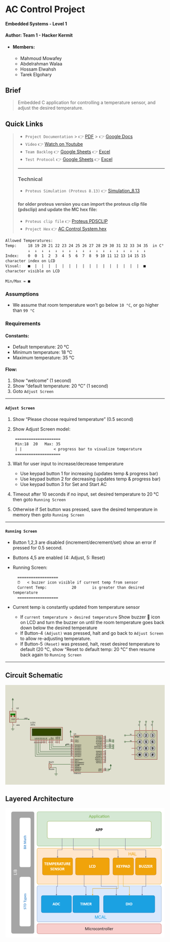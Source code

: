 # AC Control Project
#### Embedded Systems - Level 1
#### Author: Team 1 - Hacker Kermit
- #### Members:
    - Mahmoud Mowafey
    - Abdelrahman Walaa
    - Hossam Elwahsh
    - Tarek Elgohary

## Brief
> Embedded C application for controlling a temperature sensor, and adjust the desired temperature.

## Quick Links
> - `Project Documentation`
    >     👉 [PDF]()
    >     👉 [Google Docs](https://docs.google.com/document/d/1zUYskV-cAppTGXI2pj8mt7Ny0XqNEJZvHcIalnobWQU/edit?usp=sharing)
> - `Video` 👉 [Watch on Youtube](https://youtu.be/t7qpVUQJiD0)
> - `Team Backlog` 👉 [Google Sheets](https://docs.google.com/spreadsheets/d/1Lk05spYUBcoQDUMgQl8S5kLvkQC_jN6cfbnQXrIj39k/edit?usp=sharing) 👉 [Excel](Documents/Hacker%20Kermit%20-%20AC%20Control%20System.xlsx)
> - `Test Protocol` 👉 [Google Sheets](https://docs.google.com/spreadsheets/d/1Lk05spYUBcoQDUMgQl8S5kLvkQC_jN6cfbnQXrIj39k/edit?usp=sharing#gid=1200153160) 👉 [Excel](Documents/Hacker%20Kermit%20-%20AC%20Control%20System.xlsx)
> - ---
> ### Technical
> - `Proteus Simulation (Proteus 8.13)` 👉 [Simulation_8.13](Simulation/AC_controller_Proteus8.13.pdsprj)
> #### for older proteus version you can import the proteus clip file (pdsclip) and update the MC hex file:
> - `Proteus clip file` 👉 [Proteus PDSCLIP](Simulation/AC%20controller.pdsclip)
> - `Project Hex` 👉 [AC Control System.hex](Simulation/AC%20Control%20System.hex)

    Allowed Temperatures:
    Temp:     18 19 20 21 22 23 24 25 26 27 28 29 30 31 32 33 34 35  in C°
              ↓  ↓  ↓  ↓  ↓  ↓  ↓  ↓  ↓  ↓  ↓  ↓  ↓  ↓  ↓  ↓  ↓  ↓
    Index:    0  0  1  2  3  4  5  6  7  8  9 10 11 12 13 14 15 15   character index on LCD
    Visual:   ■  |  |  |  |  |  |  |  |  |  |  |  |  |  |  |  |  ■   character visible on LCD

    Min/Max = ■


### Assumptions
- We assume that room temperature won’t go below `10 °C`, or go higher than `99 °C`

### Requirements
#### Constants:
- Default temperature: 20 °C
- Minimum temperature: 18 °C
- Maximum temperature: 35 °C

#### Flow:
1. Show “welcome” (1 second)
2. Show “default temperature: 20 °C” (1 second)
3. Goto `Adjust Screen`
---
#### `Adjust Screen`
1. Show “Please choose required temperature” (0.5 second)
2. Show Adjust Screen model:
 
        ====================
        Min:18  20   Max: 35
        | | 		     < progress bar to visualize temperature
        ====================

3. Wait for user input to increase/decrease temperature
    - Use keypad button 1 for increasing (updates temp & progress bar)
    - Use keypad button 2 for decreasing (updates temp & progress bar)
    - Use keypad button 3 for Set and Start AC
   
4. Timeout after 10 seconds if no input, set desired temperature to 20 °C then goto `Running Screen`
4. Otherwise if Set button was pressed, save the desired temperature in memory then goto `Running Screen`
---
#### `Running Screen`
- Button 1,2,3 are disabled (increment/decrement/set) show an error if pressed for 0.5 second.
- Buttons 4,5 are enabled (4: Adjust, 5: Reset)
- Running Screen:

        ==================
        ⏰   < buzzer icon visible if current temp from sensor
        Current Temp:           20	     is greater than desired temperature
        ==================
- Current temp is constantly updated from temperature sensor
  - If `current temperature > desired temperature` Show buzzer 🔔 icon on LCD and turn the buzzer on until the room temperature goes back down below the desired temperature
  - If Button-4 `(Adjust)` was pressed, halt and go back to `Adjust Screen` to allow re-adjusting temperature.
  - If Button-5 `(Reset)` was pressed, halt, reset desired temperature to default (20 °C, show “Reset to default temp: 20 °C” then resume back again to `Running Screen`
   

---------

## Circuit Schematic
![Proteus Simulation](Documents/simulation.PNG)

## Layered Architecture
![Layered Architecture](Documents/Flowcharts%20-%20drawio%20files/png/LayeredArchitecture_crop.drawio.png)

